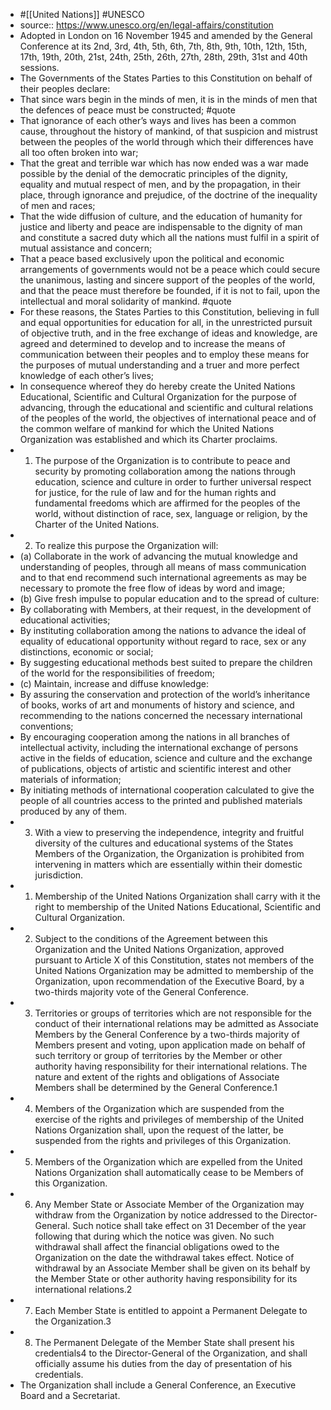 - #[[United Nations]] #UNESCO
- source:: https://www.unesco.org/en/legal-affairs/constitution
- Adopted in London on 16 November 1945 and amended by the General Conference at its 2nd, 3rd, 4th, 5th, 6th, 7th, 8th, 9th, 10th, 12th, 15th, 17th, 19th, 20th, 21st, 24th, 25th, 26th, 27th, 28th, 29th, 31st and 40th sessions.
- The Governments of the States Parties to this Constitution on behalf of their peoples declare:
- That since wars begin in the minds of men, it is in the minds of men that the defences of peace must be constructed; #quote
- That ignorance of each other’s ways and lives has been a common cause, throughout the history of mankind, of that suspicion and mistrust between the peoples of the world through which their differences have all too often broken into war;
- That the great and terrible war which has now ended was a war made possible by the denial of the democratic principles of the dignity, equality and mutual respect of men, and by the propagation, in their place, through ignorance and prejudice, of the doctrine of the inequality of men and races;
- That the wide diffusion of culture, and the education of humanity for justice and liberty and peace are indispensable to the dignity of man and constitute a sacred duty which all the nations must fulfil in a spirit of mutual assistance and concern;
- That a peace based exclusively upon the political and economic arrangements of governments would not be a peace which could secure the unanimous, lasting and sincere support of the peoples of the world, and that the peace must therefore be founded, if it is not to fail, upon the intellectual and moral solidarity of mankind. #quote
- For these reasons, the States Parties to this Constitution, believing in full and equal opportunities for education for all, in the unrestricted pursuit of objective truth, and in the free exchange of ideas and knowledge, are agreed and determined to develop and to increase the means of communication between their peoples and to employ these means for the purposes of mutual understanding and a truer and more perfect knowledge of each other’s lives;
- In consequence whereof they do hereby create the United Nations Educational, Scientific and Cultural Organization for the purpose of advancing, through the educational and scientific and cultural relations of the peoples of the world, the objectives of international peace and of the common welfare of mankind for which the United Nations Organization was established and which its Charter proclaims.
- 1. The purpose of the Organization is to contribute to peace and security by promoting collaboration among the nations through education, science and culture in order to further universal respect for justice, for the rule of law and for the human rights and fundamental freedoms which are affirmed for the peoples of the world, without distinction of race, sex, language or religion, by the Charter of the United Nations.
- 2. To realize this purpose the Organization will:
- (a) Collaborate in the work of advancing the mutual knowledge and understanding of peoples, through all means of mass communication and to that end recommend such international agreements as may be necessary to promote the free flow of ideas by word and image;
- (b) Give fresh impulse to popular education and to the spread of culture:
- By collaborating with Members, at their request, in the development of educational activities;
- By instituting collaboration among the nations to advance the ideal of equality of educational opportunity without regard to race, sex or any distinctions, economic or social;
- By suggesting educational methods best suited to prepare the children of the world for the responsibilities of freedom;
- (c) Maintain, increase and diffuse knowledge:
- By assuring the conservation and protection of the world’s inheritance of books, works of art and monuments of history and science, and recommending to the nations concerned the necessary international conventions;
- By encouraging cooperation among the nations in all branches of intellectual activity, including the international exchange of persons active in the fields of education, science and culture and the exchange of publications, objects of artistic and scientific interest and other materials of information;
- By initiating methods of international cooperation calculated to give the people of all countries access to the printed and published materials produced by any of them.
- 3. With a view to preserving the independence, integrity and fruitful diversity of the cultures and educational systems of the States Members of the Organization, the Organization is prohibited from intervening in matters which are essentially within their domestic jurisdiction.
- 1. Membership of the United Nations Organization shall carry with it the right to membership of the United Nations Educational, Scientific and Cultural Organization.
- 2. Subject to the conditions of the Agreement between this Organization and the United Nations Organization, approved pursuant to Article X of this Constitution, states not members of the United Nations Organization may be admitted to membership of the Organization, upon recommendation of the Executive Board, by a two-thirds majority vote of the General Conference.
- 3. Territories or groups of territories which are not responsible for the conduct of their international relations may be admitted as Associate Members by the General Conference by a two-thirds majority of Members present and voting, upon application made on behalf of such territory or group of territories by the Member or other authority having responsibility for their international relations. The nature and extent of the rights and obligations of Associate Members shall be determined by the General Conference.1
- 4. Members of the Organization which are suspended from the exercise of the rights and privileges of membership of the United Nations Organization shall, upon the request of the latter, be suspended from the rights and privileges of this Organization.
- 5. Members of the Organization which are expelled from the United Nations Organization shall automatically cease to be Members of this Organization.
- 6. Any Member State or Associate Member of the Organization may withdraw from the Organization by notice addressed to the Director-General. Such notice shall take effect on 31 December of the year following that during which the notice was given. No such withdrawal shall affect the financial obligations owed to the Organization on the date the withdrawal takes effect. Notice of withdrawal by an Associate Member shall be given on its behalf by the Member State or other authority having responsibility for its international relations.2
- 7. Each Member State is entitled to appoint a Permanent Delegate to the Organization.3
- 8. The Permanent Delegate of the Member State shall present his credentials4 to the Director-General of the Organization, and shall officially assume his duties from the day of presentation of his credentials.
- The Organization shall include a General Conference, an Executive Board and a Secretariat.